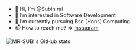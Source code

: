 - 👋 Hi, I’m @Subin rai
- 👀 I’m interested in Software Development
- 🌱 I’m currently pursuing Bsc (Hons) Computing
- 📫 How to reach me? => [Instagram](https://www.instagram.com/subi_bantawa/)


![MR-SUBI's GitHub stats](https://github-readme-stats.vercel.app/api?username=subin1rai&show_icons=true&theme=radical)

